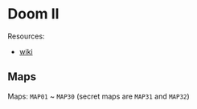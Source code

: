 # Doom II

Resources:
- [wiki](https://doomwiki.org/wiki/Doom_II)


## Maps

Maps: `MAP01` ~ `MAP30` (secret maps are `MAP31` and `MAP32`)

